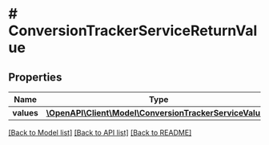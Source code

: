# # ConversionTrackerServiceReturnValue

## Properties

Name | Type | Description | Notes
------------ | ------------- | ------------- | -------------
**values** | [**\OpenAPI\Client\Model\ConversionTrackerServiceValue[]**](ConversionTrackerServiceValue.md) |  | [optional]

[[Back to Model list]](../../README.md#models) [[Back to API list]](../../README.md#endpoints) [[Back to README]](../../README.md)
